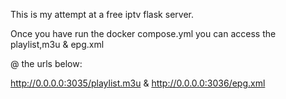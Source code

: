 This is my attempt at a free iptv flask server.

Once you have run the docker compose.yml
you can access the playlist,m3u & epg.xml 

@ the urls below:

http://0.0.0.0:3035/playlist.m3u 
& 
http://0.0.0.0:3036/epg.xml


